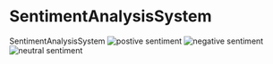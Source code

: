 # SentimentAnalysisSystem
SentimentAnalysisSystem
![postive sentiment](.postive.png)
![negative sentiment](.negative.png)
![neutral sentiment](.neutral.png)
